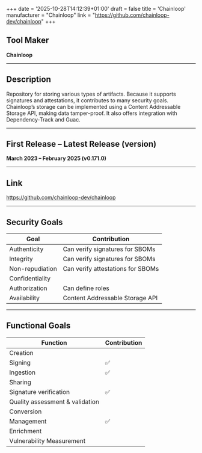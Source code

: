 +++
date = '2025-10-28T14:12:39+01:00'
draft = false
title = 'Chainloop'
manufacturer = "Chainloop"
link = "https://github.com/chainloop-dev/chainloop"
+++

## Tool Maker

**Chainloop**

---

## Description

Repository for storing various types of artifacts. Because it supports signatures and attestations, it contributes to many security goals. Chainloop’s storage can be implemented using a Content Addressable Storage API, making data tamper-proof. It also offers integration with Dependency-Track and Guac.

---

## First Release – Latest Release (version)

**March 2023 – February 2025 (v0.171.0)**

---

## Link

https://github.com/chainloop-dev/chainloop

---

## Security Goals

| Goal              | Contribution                                                  |
|-------------------|---------------------------------------------------------------|
| Authenticity      | Can verify signatures for SBOMs                               |
| Integrity         | Can verify signatures for SBOMs                               |
| Non-repudiation   | Can verify attestations for SBOMs                             |
| Confidentiality   |                                                               |
| Authorization     | Can define roles                                              |
| Availability      | Content Addressable Storage API                               |

---

## Functional Goals

| Function                        | Contribution |
|---------------------------------|--------------|
| Creation                        |              |
| Signing                         | ✅            |
| Ingestion                       | ✅            |
| Sharing                         |              |
| Signature verification          | ✅            |
| Quality assessment & validation |              |
| Conversion                      |              |
| Management                      | ✅            |
| Enrichment                      |              |
| Vulnerability Measurement       |              |